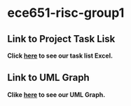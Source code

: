 # ece651-risc-group1



## Link to Project Task Lisk

**Click [here](https://prodduke-my.sharepoint.com/:x:/r/personal/yh342_duke_edu/Documents/ECE%20651%20Group%201%20Project%20Task%20List.xlsx?d=w18e83f614ba7499d93c805d3011429e5&csf=1&web=1&e=59rJHC) to see our task list Excel.**



## Link to UML Graph

**Clike [here](https://drive.google.com/file/d/13v6J-FuXI0Vu6otDA5NVHJfm0nQvAoAf/view?usp=sharing) to see our UML Graph.**

